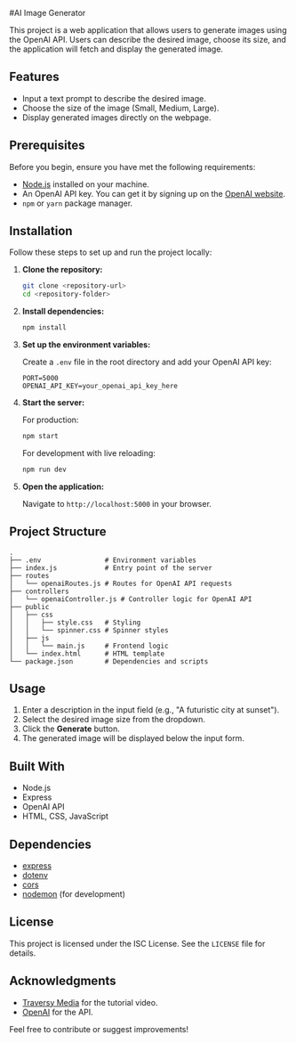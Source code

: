 #AI Image Generator

This project is a web application that allows users to generate images using the OpenAI API. Users can describe the desired image, choose its size, and the application will fetch and display the generated image.

## Features

- Input a text prompt to describe the desired image.
- Choose the size of the image (Small, Medium, Large).
- Display generated images directly on the webpage.

## Prerequisites

Before you begin, ensure you have met the following requirements:

- [Node.js](https://nodejs.org/en/download/) installed on your machine.
- An OpenAI API key. You can get it by signing up on the [OpenAI website](https://beta.openai.com/signup/).
- `npm` or `yarn` package manager.

## Installation

Follow these steps to set up and run the project locally:

1. **Clone the repository:**

   ```bash
   git clone <repository-url>
   cd <repository-folder>
   ```

2. **Install dependencies:**

   ```bash
   npm install
   ```

3. **Set up the environment variables:**

   Create a `.env` file in the root directory and add your OpenAI API key:

   ```env
   PORT=5000
   OPENAI_API_KEY=your_openai_api_key_here
   ```

4. **Start the server:**

   For production:

   ```bash
   npm start
   ```

   For development with live reloading:

   ```bash
   npm run dev
   ```

5. **Open the application:**

   Navigate to `http://localhost:5000` in your browser.

## Project Structure

```plaintext
.
├── .env                # Environment variables
├── index.js            # Entry point of the server
├── routes
│   └── openaiRoutes.js # Routes for OpenAI API requests
├── controllers
│   └── openaiController.js # Controller logic for OpenAI API
├── public
│   ├── css
│   │   ├── style.css   # Styling
│   │   └── spinner.css # Spinner styles
│   ├── js
│   │   └── main.js     # Frontend logic
│   └── index.html      # HTML template
└── package.json        # Dependencies and scripts
```

## Usage

1. Enter a description in the input field (e.g., "A futuristic city at sunset").
2. Select the desired image size from the dropdown.
3. Click the **Generate** button.
4. The generated image will be displayed below the input form.

## Built With

- Node.js
- Express
- OpenAI API
- HTML, CSS, JavaScript

## Dependencies

- [express](https://www.npmjs.com/package/express)
- [dotenv](https://www.npmjs.com/package/dotenv)
- [cors](https://www.npmjs.com/package/cors)
- [nodemon](https://www.npmjs.com/package/nodemon) (for development)

## License

This project is licensed under the ISC License. See the `LICENSE` file for details.

## Acknowledgments

- [Traversy Media](https://www.youtube.com/@TraversyMedia) for the tutorial video.
- [OpenAI](https://beta.openai.com/) for the API.

Feel free to contribute or suggest improvements!
